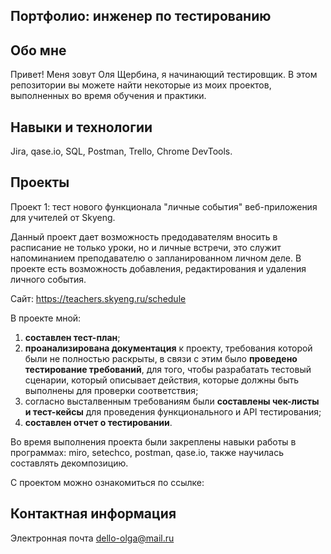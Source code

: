 ## Портфолио: инженер по тестированию
## Обо мне
Привет! Меня зовут Оля Щербина, я начинающий тестировщик.
В этом репозитории вы можете найти некоторые из моих проектов, выполненных во время обучения и практики.
## Навыки и технологии
Jira, qase.io, SQL, Postman, Trello,
Chrome DevTools.
## Проекты
Проект 1: тест нового функционала "личные события" веб-приложения для учителей от Skyeng.

Данный проект дает возможность предодавателям вносить в расписание не только уроки, но и личные встречи, это служит напоминанием преподавателю о запланированном личном деле. В проекте есть возможность добавления, редактирования и удаления личного события.

Сайт: https://teachers.skyeng.ru/schedule

В проекте мной:
1. **составлен тест-план**;
1. **проанализирована документация** к проекту, требования которой были не полностью раскрыты, в связи с этим было **проведено тестирование требований**,  для того, чтобы разрабатать тестовый сценарии, который описывает действия, которые должны быть выполнены для проверки соответствия;
1. согласно высталвенным требованиям были **составлены чек-листы и тест-кейсы** для проведения функционального и API тестирования;
1. **составлен отчет о тестировании**.

Во время выполнения проекта были закреплены навыки работы в программах: miro, setechco, postman, qase.io, также научилась составлять декомпозицию.

С проектом можно ознакомиться по ссылке:

## Контактная информация
Электронная почта dello-olga@mail.ru

